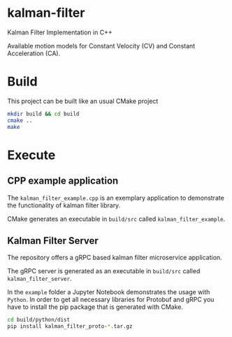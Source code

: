 # kalman-filter
Kalman Filter Implementation in C++ 

Available motion models for Constant Velocity (CV) and Constant Acceleration (CA).

# Build

This project can be built like an usual CMake project

```bash
mkdir build && cd build
cmake ..
make
```

# Execute

## CPP example application

The `kalman_filter_example.cpp` is an exemplary application to demonstrate the functionality of kalman filter library. 

CMake generates an executable in `build/src` called `kalman_filter_example`.

## Kalman Filter Server

The repository offers a gRPC based kalman filter  microservice application.

The gRPC server is generated as an executable in `build/src` called `kalman_filter_server`.

In the `example` folder a Jupyter Notebook demonstrates the usage with `Python`.
In order to get all necessary libraries for Protobuf and gRPC you have to install the pip package that is generated with CMake.

```bash
cd build/python/dist
pip install kalman_filter_proto-*.tar.gz
```






